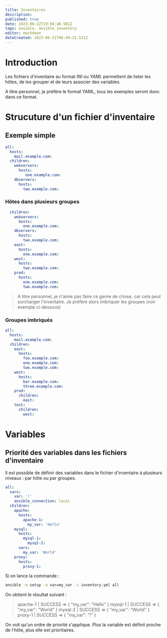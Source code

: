```yaml
---
title: Inventaires
description: 
published: true
date: 2023-06-22T19:04:48.581Z
tags: ansible, ansible_inventory
editor: markdown
dateCreated: 2023-06-21T06:49:31.521Z
---
```


# Introduction
Les fichiers d'inventaire au format *INI* ou *YAML* permettent de lister les hôtes, de les grouper et de leurs associer des variables.

A titre personnel, je préfère le format YAML, tous les exemples seront donc dans ce format.

# Strucuture d'un fichier d'inventaire
## Exemple simple
```yaml
all:
  hosts:
    mail.example.com:
  children:
    webservers:
      hosts:
         one.example.com:
    dbservers:
      hosts:
        two.example.com:
```

### Hôtes dans plusieurs groupes
```yaml
  children:
    webservers:
      hosts:
        one.example.com:
    dbservers:
      hosts:
      	two.example.com:
    east:
      hosts:
        one.example.com:
    west:
      hosts:
        two.example.com:
    prod:
      hosts:
        one.example.com:
        two.example.com:
```
> A titre personnel, je n'aime pas faire ce genre de chose, car cela peut surcharger l'inventaire. Je préfère alors imbriquer les groupes (voir exemple ci-dessous)

### Groupes imbriqués
```yaml
all:
  hosts:
    mail.example.com:
  children:
    east:
      hosts:
        foo.example.com:
        one.example.com:
        two.example.com:
    west:
      hosts:
        bar.example.com:
        three.example.com:
    prod:
      children:
        east:
    test:
      children:
        west:
```

# Variables
## Priorité des variables dans les fichiers d'inventaire
Il est possible de définir des variables dans le fichier d'inventaire à plusieurs niveaux : par hôte ou par groupes.
```yaml
all:
  vars:
    var: '!'
    ansible_connection: local
  children:
    apache:
      hosts:
        apache-1:
          my_var: 'Hello'
    mysql:
      hosts:
        mysql-1:
	      mysql-2:
      vars:
        my_var: 'World'
    proxy:
      hosts:
        proxy-1:
```
Si on lance la commande :
```bash
ansible -m setup -a var=my_var -i inventory.yml all
```
On obtient le résultat suivant :
> apache-1 | SUCCESS => {
> 	"my_var": "Hello"
> }
> mysql-1 | SUCCESS => {
> 	"my_var": "World"
> }
> mysql-2 | SUCCESS => {
> 	"my_var": "World"
> }
> proxy-1 | SUCCESS => {
> 	"my_var": "!"
> }

On voit qu'un ordre de priorité s'applique. Plus la variable est définit proche de l'hôte, plus elle est prioritaires. 